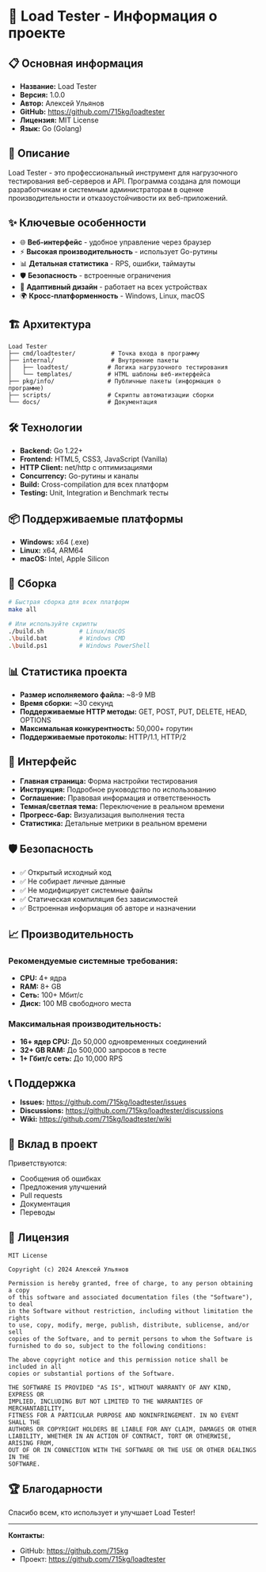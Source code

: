 # 🚀 Load Tester - Информация о проекте

## 📋 Основная информация

- **Название:** Load Tester
- **Версия:** 1.0.0
- **Автор:** Алексей Ульянов
- **GitHub:** https://github.com/715kg/loadtester
- **Лицензия:** MIT License
- **Язык:** Go (Golang)

## 🎯 Описание

Load Tester - это профессиональный инструмент для нагрузочного тестирования веб-серверов и API. Программа создана для помощи разработчикам и системным администраторам в оценке производительности и отказоустойчивости их веб-приложений.

## ✨ Ключевые особенности

- 🌐 **Веб-интерфейс** - удобное управление через браузер
- ⚡ **Высокая производительность** - использует Go-рутины
- 📊 **Детальная статистика** - RPS, ошибки, таймауты
- 🛡️ **Безопасность** - встроенные ограничения
- 📱 **Адаптивный дизайн** - работает на всех устройствах
- 🌍 **Кросс-платформенность** - Windows, Linux, macOS

## 🏗️ Архитектура

```
Load Tester
├── cmd/loadtester/          # Точка входа в программу
├── internal/                # Внутренние пакеты
│   ├── loadtest/           # Логика нагрузочного тестирования
│   └── templates/          # HTML шаблоны веб-интерфейса
├── pkg/info/               # Публичные пакеты (информация о программе)
├── scripts/                # Скрипты автоматизации сборки
└── docs/                   # Документация
```

## 🛠️ Технологии

- **Backend:** Go 1.22+
- **Frontend:** HTML5, CSS3, JavaScript (Vanilla)
- **HTTP Client:** net/http с оптимизациями
- **Concurrency:** Go-рутины и каналы
- **Build:** Cross-compilation для всех платформ
- **Testing:** Unit, Integration и Benchmark тесты

## 📦 Поддерживаемые платформы

- **Windows:** x64 (.exe)
- **Linux:** x64, ARM64
- **macOS:** Intel, Apple Silicon

## 🔧 Сборка

```bash
# Быстрая сборка для всех платформ
make all

# Или используйте скрипты
./build.sh          # Linux/macOS
.\build.bat         # Windows CMD
.\build.ps1         # Windows PowerShell
```

## 📊 Статистика проекта

- **Размер исполняемого файла:** ~8-9 MB
- **Время сборки:** ~30 секунд
- **Поддерживаемые HTTP методы:** GET, POST, PUT, DELETE, HEAD, OPTIONS
- **Максимальная конкурентность:** 50,000+ горутин
- **Поддерживаемые протоколы:** HTTP/1.1, HTTP/2

## 🎨 Интерфейс

- **Главная страница:** Форма настройки тестирования
- **Инструкция:** Подробное руководство по использованию
- **Соглашение:** Правовая информация и ответственность
- **Темная/светлая тема:** Переключение в реальном времени
- **Прогресс-бар:** Визуализация выполнения теста
- **Статистика:** Детальные метрики в реальном времени

## 🛡️ Безопасность

- ✅ Открытый исходный код
- ✅ Не собирает личные данные
- ✅ Не модифицирует системные файлы
- ✅ Статическая компиляция без зависимостей
- ✅ Встроенная информация об авторе и назначении

## 📈 Производительность

### Рекомендуемые системные требования:
- **CPU:** 4+ ядра
- **RAM:** 8+ GB
- **Сеть:** 100+ Мбит/с
- **Диск:** 100 MB свободного места

### Максимальная производительность:
- **16+ ядер CPU:** До 50,000 одновременных соединений
- **32+ GB RAM:** До 500,000 запросов в тесте
- **1+ Гбит/с сеть:** До 10,000 RPS

## 📞 Поддержка

- **Issues:** https://github.com/715kg/loadtester/issues
- **Discussions:** https://github.com/715kg/loadtester/discussions
- **Wiki:** https://github.com/715kg/loadtester/wiki

## 🤝 Вклад в проект

Приветствуются:
- Сообщения об ошибках
- Предложения улучшений
- Pull requests
- Документация
- Переводы

## 📄 Лицензия

```
MIT License

Copyright (c) 2024 Алексей Ульянов

Permission is hereby granted, free of charge, to any person obtaining a copy
of this software and associated documentation files (the "Software"), to deal
in the Software without restriction, including without limitation the rights
to use, copy, modify, merge, publish, distribute, sublicense, and/or sell
copies of the Software, and to permit persons to whom the Software is
furnished to do so, subject to the following conditions:

The above copyright notice and this permission notice shall be included in all
copies or substantial portions of the Software.

THE SOFTWARE IS PROVIDED "AS IS", WITHOUT WARRANTY OF ANY KIND, EXPRESS OR
IMPLIED, INCLUDING BUT NOT LIMITED TO THE WARRANTIES OF MERCHANTABILITY,
FITNESS FOR A PARTICULAR PURPOSE AND NONINFRINGEMENT. IN NO EVENT SHALL THE
AUTHORS OR COPYRIGHT HOLDERS BE LIABLE FOR ANY CLAIM, DAMAGES OR OTHER
LIABILITY, WHETHER IN AN ACTION OF CONTRACT, TORT OR OTHERWISE, ARISING FROM,
OUT OF OR IN CONNECTION WITH THE SOFTWARE OR THE USE OR OTHER DEALINGS IN THE
SOFTWARE.
```

## 🏆 Благодарности

Спасибо всем, кто использует и улучшает Load Tester!

---

**Контакты:**
- GitHub: https://github.com/715kg
- Проект: https://github.com/715kg/loadtester